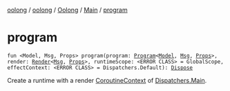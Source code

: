 [oolong](../../../index.md) / [oolong](../../index.md) / [Oolong](../index.md) / [Main](index.md) / [program](./program.md)

# program

`fun <Model, Msg, Props> program(program: `[`Program`](../../-program/index.md)`<`[`Model`](program.md#Model)`, `[`Msg`](program.md#Msg)`, `[`Props`](program.md#Props)`>, render: `[`Render`](../../-render.md)`<`[`Msg`](program.md#Msg)`, `[`Props`](program.md#Props)`>, runtimeScope: <ERROR CLASS> = GlobalScope, effectContext: <ERROR CLASS> = Dispatchers.Default): `[`Dispose`](../../-dispose.md)

Create a runtime with a render [CoroutineContext](#) of [Dispatchers.Main](#).

